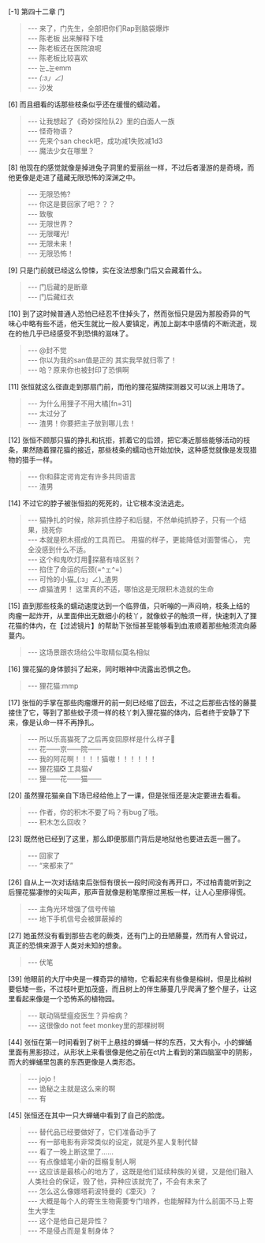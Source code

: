 
[-1] 第四十二章 门
>--- 来了，门先生，全部把你们Rap到脑袋爆炸<br>
>--- 陈老板 出来解释下哇<br>
>--- 陈老板还在医院浪呢<br>
>--- 陈老板比较喜欢<br>
>--- 눈_눈emm<br>
>--- _(:з」∠)_<br>
>--- 沙发<br>

[6] 而且细看的话那些枝条似乎还在缓慢的蠕动着。
>--- 让我想起了《奇妙探险队2》里的白面人一族<br>
>--- 怪奇物语？<br>
>--- 先来个san check吧，成功减1失败减1d3<br>
>--- 魔法少女在哪里？<br>

[8] 他现在的感觉就像是掉进兔子洞里的爱丽丝一样，不过后者漫游的是奇境，而他更像是走进了蕴藏无限恐怖的深渊之中。
>--- 无限恐怖?<br>
>--- 你这是要回家了吧？？？<br>
>--- 致敬<br>
>--- 无限世界？<br>
>--- 无限曙光!<br>
>--- 无限未来！<br>
>--- 无限恐怖！<br>

[9] 只是门前就已经这么惊悚，实在没法想象门后又会藏着什么。
>--- 门后藏的是断章<br>
>--- 门后藏红衣<br>

[10] 到了这时候普通人恐怕已经忍不住掉头了，然而张恒只是因为那股奇异的气味心中略有些不适，他天生就比一般人要镇定，再加上副本中感情的不断流逝，现在的他几乎已经感受不到恐惧的滋味了。
>--- @封不觉<br>
>--- 你以为我的san值是正的
其实我早就归零了！<br>
>--- 哈？原来你也被封印了恐惧啊<br>

[11] 张恒就这么径直走到那扇门前，而他的狸花猫牌探测器又可以派上用场了。
>--- 为什么用狸子不用大橘[fn=31]<br>
>--- 太过分了<br>
>--- 渣男！你要把主子放到哪儿去！<br>

[12] 张恒不顾那只猫的挣扎和抗拒，抓着它的后颈，把它凑近那些能够活动的枝条，果然随着狸花猫的接近，那些枝条的蠕动也开始加快，这种感觉就像是发现猎物的猎手一样。
>--- 你和薛定谔肯定有许多共同语言<br>
>--- 渣男<br>

[14] 不过它的脖子被张恒掐的死死的，让它根本没法逃走。
>--- 猫挣扎的时候，除非抓住脖子和后腿，不然单纯抓脖子，只有一个结果，挠死你<br>
>--- 本就是积木搭成的工具而已。
用猫的样子，更能降低对面警惕心，
完全没感到什么不适。<br>
>--- 这个和鬼吹灯用🐔探墓有啥区别？<br>
>--- 掐住了命运的后颈(=^ェ^=)<br>
>--- 可怜的小猫_(:з」∠)_渣男<br>
>--- 虐猫渣男！
这里真的不适，哪怕这是无限积木造就的生命<br>

[15] 直到那些枝条的蠕动速度达到一个临界值，只听嘣的一声闷响，枝条上结的肉瘤一起炸开，从里面伸出无数细小的枝丫，就像蚊子的触须一样，快速刺入了狸花猫的体内，在【过滤镜片】的帮助下张恒甚至能够看到血液顺着那些触须流向藤蔓内。
>--- 这场景跟农场给公牛取精似莫名相似<br>

[16] 狸花猫的身体颤抖了起来，同时眼神中流露出恐惧之色。
>--- 狸花猫:mmp<br>

[17] 张恒的手掌在那些肉瘤爆开的前一刻已经缩了回去，不过之后那些古怪的藤蔓接住了它，等到了那些蚊子须一样的枝丫刺入狸花猫的体内，后者终于安静了下来，像是认命一样不再挣扎。
>--- 所以乐高猫死了之后再变回原样是什么样子🐶<br>
>--- 花——京——院——<br>
>--- 我的阿花啊！！！！猫嗷！！！！！！<br>
>--- 狸花猫❎
工具猫√<br>
>--- 狸——花——猫——<br>

[20] 虽然狸花猫亲自下场已经给他上了一课，但是张恒还是决定要进去看看。
>--- 作者，你的积木不要了吗？有bug了哦。<br>
>--- 积木怎么回收？<br>

[23] 既然他已经到了这里，那么即便那扇门背后是地狱他也要进去逛一圈了。
>--- 回家了<br>
>--- “来都来了”<br>

[26] 自从上一次对话结束后张恒有很长一段时间没有再开口，不过柏青能听到之后狸花猫凄惨的尖叫声，那声音就像是粉笔摩擦过黑板一样，让人心里瘆得慌。
>--- 主角光环增强了信号传输<br>
>--- 地下手机信号会被屏蔽掉的<br>

[27] 她虽然没有看到那些古老的蕨类，还有门上的丑陋藤蔓，然而有人曾说过，真正的恐惧来源于人类对未知的想象。
>--- 伏笔<br>

[39] 他眼前的大厅中央是一棵奇异的植物，它看起来有些像是榕树，但是比榕树要低矮一些，不过枝叶更加茂盛，而且树上的伴生藤蔓几乎爬满了整个屋子，让这里看起来像是一个恐怖系的植物园。
>--- 联动隔壁瘟疫医生？异榕病？<br>
>--- 这很像do not feet monkey里的那棵树啊<br>

[44] 张恒在第一时间看到了树干上悬挂的蝉蛹一样的东西，又大有小，小的蝉蛹里面有黑影掠过，从形状上来看很像是他之前在ct片上看到的第四脑室中的阴影，而大的蝉蛹里包裹的东西更像是人类形态。
>--- jojo！<br>
>--- 诡秘之主就是这么来的啊<br>
>--- 有<br>

[45] 张恒还在其中一只大蝉蛹中看到了自己的脸庞。
>--- 替代品已经要做好了，它们准备动手了<br>
>--- 有一部电影有非常类似的设定，就是外星人复制代替<br>
>--- 看了一晚上断这里了……<br>
>--- 有点像蜡笔小新的苣榒复制人啊<br>
>--- 这应该是最核心的地方了，这既是他们延续种族的关键，又是他们融入人类社会的保证，毁了他，异种应该就完了，不会有未来了<br>
>--- 怎么这么像娜塔莉波特曼的《凐灭》？<br>
>--- 大概是每个人的寄生生物需要专门培养，也能解释为什么前面不马上寄生大学生<br>
>--- 这个是他自己是异性？<br>
>--- 不是侵占而是复制身体？<br>
